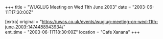 +++
title = "WUGLUG Meeting on Wed 11th June 2003"
date = "2003-06-11T17:30:00Z"

[extra]
original = "https://uwcs.co.uk/events/wuglug-meeting-on-wed-11th-june-2003-1474488943934/"    
ent_time = "2003-06-11T18:30:00Z"
location = "Cafe Xanana"
+++



